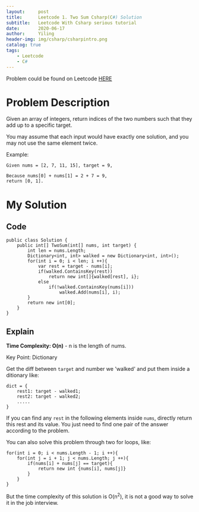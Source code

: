```yaml
---
layout:     post
title:      Leetcode 1. Two Sum Csharp(C#) Solution
subtitle:   Leetcode With Csharp serious tutorial
date:       2020-06-17
author:     Yiling
header-img: img/csharp/csharpintro.png
catalog: true
tags:
    - Leetcode
    - C#
---
```


Problem could be found on Leetcode [HERE](https://leetcode.com/problems/two-sum/)

# Problem Description

Given an array of integers, return indices of the two numbers such that they add up to a specific target.

You may assume that each input would have exactly one solution, and you may not use the same element twice.

Example:
```
Given nums = [2, 7, 11, 15], target = 9,

Because nums[0] + nums[1] = 2 + 7 = 9,
return [0, 1].
```


# My Solution

## Code
```
public class Solution {
    public int[] TwoSum(int[] nums, int target) {
        int len = nums.Length;
        Dictionary<int, int> walked = new Dictionary<int, int>();
        for(int i = 0; i < len; i ++){
            var rest = target - nums[i];
            if(walked.ContainsKey(rest))
                return new int[]{walked[rest], i};
            else
                if(!walked.ContainsKey(nums[i]))
                    walked.Add(nums[i], i);
        }
        return new int[0];
    }
}
```

## Explain

**Time Complexity: O(n)** - n is the length of nums.

Key Point: Dictionary


Get the diff between ```target``` and number we 'walked' and put them inside a ditionary like: 
```
dict = {
    rest1: target - walked1;
    rest2: target - walked2;
    .....
}
```

If you can find any ```rest``` in the following elements inside ```nums```, directly return this rest and its value. You just need to find one pair of the answer according to the problem.

You can also solve this problem through two for loops, like:
```
for(int i = 0; i < nums.Length - 1; i ++){
    for(int j = i + 1; j < nums.Length; j ++){
        if(nums[i] + nums[j] == target){
            return new int {nums[i], nums[j]}
        }
    }
}
```

But the time complexity of this solution is O(n<sup>2</sup>), it is not a good way to solve it in the job interview.